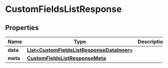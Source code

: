 

# CustomFieldsListResponse


## Properties

| Name | Type | Description | Notes |
|------------ | ------------- | ------------- | -------------|
|**data** | [**List&lt;CustomFieldsListResponseDataInner&gt;**](CustomFieldsListResponseDataInner.md) |  |  [optional] |
|**meta** | [**CustomFieldsListResponseMeta**](CustomFieldsListResponseMeta.md) |  |  [optional] |



